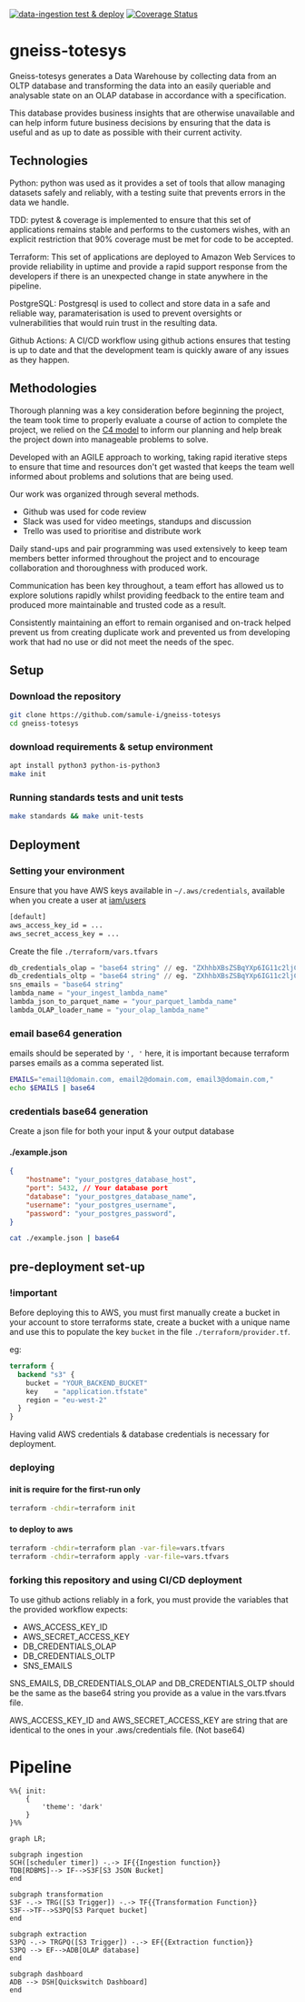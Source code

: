 [![data-ingestion test & deploy](https://github.com/samule-i/gneiss-totesys/actions/workflows/test_deploy.yml/badge.svg)](https://github.com/samule-i/gneiss-totesys/actions/workflows/test_deploy.yml)
[![Coverage Status](https://coveralls.io/repos/github/samule-i/gneiss-totesys/badge.svg)](https://coveralls.io/github/samule-i/gneiss-totesys)
# gneiss-totesys

Gneiss-totesys generates a Data Warehouse by collecting data from an OLTP database and transforming the data into an easily queriable and analysable state on an OLAP database in accordance with a specification.

This database provides business insights that are otherwise unavailable and can help inform future business decisions by ensuring that the data is useful and as up to date as possible with their current activity.

## Technologies

Python: python was used as it provides a set of tools that allow managing datasets safely and reliably, with a testing suite that prevents errors in the data we handle.

TDD: pytest & coverage is implemented to ensure that this set of applications remains stable and performs to the customers wishes, with an explicit restriction that 90% coverage must be met for code to be accepted.

Terraform: This set of applications are deployed to Amazon Web Services to provide reliability in uptime and provide a rapid support response from the developers if there is an unexpected change in state anywhere in the pipeline.

PostgreSQL: Postgresql is used to collect and store data in a safe and reliable way, paramaterisation is used to prevent oversights or vulnerabilities that would ruin trust in the resulting data.

Github Actions: A CI/CD workflow using github actions ensures that testing is up to date and that the development team is quickly aware of any issues as they happen.

## Methodologies

Thorough planning was a key consideration before beginning the project, the team took time to properly evaluate a course of action to complete the project, we relied on the [C4 model](https://c4model.com) to inform our planning and help break the project down into manageable problems to solve.

Developed with an AGILE approach to working, taking rapid iterative steps to ensure that time and resources don't get wasted that keeps the team well informed about problems and solutions that are being used.

Our work was organized through several methods.

- Github was used for code review
- Slack was used for video meetings, standups and discussion
- Trello was used to prioritise and distribute work

Daily stand-ups and pair programming was used extensively to keep team members better informed throughout the project and to encourage collaboration and thoroughness with produced work.

Communication has been key throughout, a team effort has allowed us to explore solutions rapidly whilst providing feedback to the entire team and produced more maintainable and trusted code as a result.

Consistently maintaining an effort to remain organised and on-track helped prevent us from creating duplicate work and prevented us from developing work that had no use or did not meet the needs of the spec.

## Setup

### Download the repository

```sh
git clone https://github.com/samule-i/gneiss-totesys
cd gneiss-totesys
```

### download requirements & setup environment

```sh
apt install python3 python-is-python3
make init
```

### Running standards tests and unit tests

```sh
make standards && make unit-tests
```

## Deployment

### Setting your environment

Ensure that you have AWS keys available in `~/.aws/credentials`, available when you create a user at [iam/users](https://us-east-1.console.aws.amazon.com/iam/home?region=eu-north-1#/users)

```sh
[default]
aws_access_key_id = ...
aws_secret_access_key = ...
```

Create the file `./terraform/vars.tfvars`

```tf
db_credentials_olap = "base64 string" // eg. "ZXhhbXBsZSBqYXp6IG11c2ljCg...=="
db_credentials_oltp = "base64 string" // eg. "ZXhhbXBsZSBqYXp6IG11c2ljCg...=="
sns_emails = "base64 string"
lambda_name = "your_ingest_lambda_name"
lambda_json_to_parquet_name = "your_parquet_lambda_name"
lambda_OLAP_loader_name = "your_olap_lambda_name"
```

### email base64 generation

emails should be seperated by `', '` here, it is important because terraform parses emails as a comma seperated list.

```sh
EMAILS="email1@domain.com, email2@domain.com, email3@domain.com,"
echo $EMAILS | base64
```

### credentials base64 generation

Create a json file for both your input & your output database

#### ./example.json

```json
{
    "hostname": "your_postgres_database_host",
    "port": 5432, // Your database port
    "database": "your_postgres_database_name",
    "username": "your_postgres_username",
    "password": "your_postgres_password",
}
```

```sh
cat ./example.json | base64
```

## pre-deployment set-up

### !important

Before deploying this to AWS, you must first manually create a bucket in your account to store terraforms state, create a bucket with a unique name and use this to populate the key `bucket` in the file `./terraform/provider.tf`.

eg:

```tf
terraform {
  backend "s3" {
    bucket = "YOUR_BACKEND_BUCKET"
    key    = "application.tfstate"
    region = "eu-west-2"
  }
}
```

Having valid AWS credentials & database credentials is necessary for deployment.

### deploying

#### init is require for the first-run only

```sh
terraform -chdir=terraform init
```

#### to deploy to aws

```sh
terraform -chdir=terraform plan -var-file=vars.tfvars
terraform -chdir=terraform apply -var-file=vars.tfvars
```

### forking this repository and using CI/CD deployment

To use github actions reliably in a fork, you must provide the variables that the provided workflow expects:

- AWS_ACCESS_KEY_ID
- AWS_SECRET_ACCESS_KEY
- DB_CREDENTIALS_OLAP
- DB_CREDENTIALS_OLTP
- SNS_EMAILS

SNS_EMAILS, DB_CREDENTIALS_OLAP and DB_CREDENTIALS_OLTP should be the same as the base64 string you provide as a value in the vars.tfvars file.

AWS_ACCESS_KEY_ID and AWS_SECRET_ACCESS_KEY are string that are identical to the ones in your .aws/credentials file. (Not base64)

# Pipeline

```mermaid
%%{ init: 
    {
        'theme': 'dark'
    }
}%%

graph LR;

subgraph ingestion
SCH([scheduler timer]) -.-> IF{{Ingestion function}}
TDB[RDBMS]--> IF-->S3F[S3 JSON Bucket]
end

subgraph transformation
S3F -.-> TRG([S3 Trigger]) -.-> TF{{Transformation Function}}
S3F-->TF-->S3PQ[S3 Parquet bucket]
end

subgraph extraction
S3PQ -.-> TRGPQ([S3 Trigger]) -.-> EF{{Extraction function}}
S3PQ --> EF-->ADB[OLAP database]
end

subgraph dashboard
ADB --> DSH[Quickswitch Dashboard]
end
```
